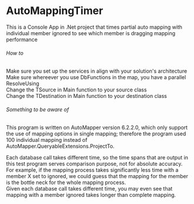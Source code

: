 # AutoMappingTimer
This is a Console App in .Net project that times partial auto mapping with individual member ignored to see which member is dragging mapping performance

###### How to  
Make sure you set up the services in align with your solution's architecture  
Make sure whereever you use DbFunctions in the map, you have a parallel ResolveUsing   
Change the TSource in Main function to your source class  
Change the TDestination in Main function to your destination class  

###### Something to be aware of
This program is written on AutoMapper version 6.2.2.0, which only support the use of mapping options in single mapping; therefore the program used 100 individual mapping instead of AutoMapper.QueryableExtensions.ProjectTo.

Each database call takes different time, so the time spans that are output in this test program serves comparison purpose, not for absolute accuracy.  
For example, if the mapping process takes significantly less time with a member X set to ignored, we could guess that the mapping for the member is the bottle neck for the whole mapping process.  
Given each database call takes different time, you may even see that mapping with a member ignored takes longer than complete mapping.
